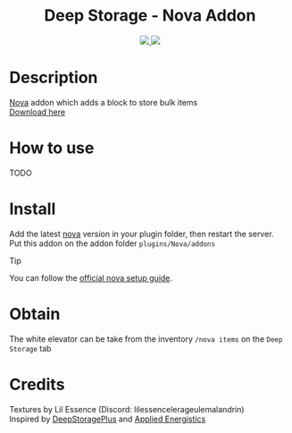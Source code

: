 <h1 align="center">
    Deep Storage - Nova Addon
</h1>
<p align="center">
  <a href="https://github.com/CptBeffHeart/DeepStorage/stargazers">
    <img src="https://img.shields.io/github/stars/CptBeffHeart/DeepStorage">
  </a>
  <a href="https://github.com/CptbeffHeart/DeepStorage/releases">
    <img src="https://img.shields.io/github/downloads/CptbeffHeart/DeepStorage/total.svg">
  </a>
</p>

# Description
[Nova](https://github.com/xenondevs/Nova) addon which adds a block to store bulk items<br>
[Download here](https://github.com/CptbeffHeart/DeepStorage/releases)

# How to use
TODO

# Install
Add the latest [nova](https://github.com/xenondevs/Nova) version in your plugin folder, then restart the server.<br>
Put this addon on the addon folder `plugins/Nova/addons`
>[!Tip]
> You can follow the [official nova setup guide](https://xenondevs.xyz/docs/nova/admin/setup/).

# Obtain
The white elevator can be take from the inventory `/nova items` on the `Deep Storage` tab

# Credits
Textures by Lil Essence (Discord: lilessencelerageulemalandrin)
<br>
Inspired by [DeepStoragePlus](https://github.com/christopherwalkerml/DeepStoragePlus) and [Applied Energistics](https://www.curseforge.com/minecraft/mc-mods/applied-energistics-2)
